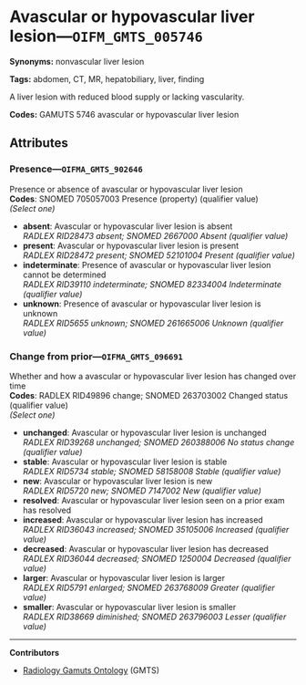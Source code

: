# Avascular or hypovascular liver lesion—`OIFM_GMTS_005746`

**Synonyms:** nonvascular liver lesion

**Tags:** abdomen, CT, MR, hepatobiliary, liver, finding

A liver lesion with reduced blood supply or lacking vascularity.

**Codes:** GAMUTS 5746 avascular or hypovascular liver lesion

## Attributes

### Presence—`OIFMA_GMTS_902646`

Presence or absence of avascular or hypovascular liver lesion  
**Codes**: SNOMED 705057003 Presence (property) (qualifier value)  
*(Select one)*

- **absent**: Avascular or hypovascular liver lesion is absent  
_RADLEX RID28473 absent; SNOMED 2667000 Absent (qualifier value)_
- **present**: Avascular or hypovascular liver lesion is present  
_RADLEX RID28472 present; SNOMED 52101004 Present (qualifier value)_
- **indeterminate**: Presence of avascular or hypovascular liver lesion cannot be determined  
_RADLEX RID39110 indeterminate; SNOMED 82334004 Indeterminate (qualifier value)_
- **unknown**: Presence of avascular or hypovascular liver lesion is unknown  
_RADLEX RID5655 unknown; SNOMED 261665006 Unknown (qualifier value)_

### Change from prior—`OIFMA_GMTS_096691`

Whether and how a avascular or hypovascular liver lesion has changed over time  
**Codes**: RADLEX RID49896 change; SNOMED 263703002 Changed status (qualifier value)  
*(Select one)*

- **unchanged**: Avascular or hypovascular liver lesion is unchanged  
_RADLEX RID39268 unchanged; SNOMED 260388006 No status change (qualifier value)_
- **stable**: Avascular or hypovascular liver lesion is stable  
_RADLEX RID5734 stable; SNOMED 58158008 Stable (qualifier value)_
- **new**: Avascular or hypovascular liver lesion is new  
_RADLEX RID5720 new; SNOMED 7147002 New (qualifier value)_
- **resolved**: Avascular or hypovascular liver lesion seen on a prior exam has resolved  
- **increased**: Avascular or hypovascular liver lesion has increased  
_RADLEX RID36043 increased; SNOMED 35105006 Increased (qualifier value)_
- **decreased**: Avascular or hypovascular liver lesion has decreased  
_RADLEX RID36044 decreased; SNOMED 1250004 Decreased (qualifier value)_
- **larger**: Avascular or hypovascular liver lesion is larger  
_RADLEX RID5791 enlarged; SNOMED 263768009 Greater (qualifier value)_
- **smaller**: Avascular or hypovascular liver lesion is smaller  
_RADLEX RID38669 diminished; SNOMED 263796003 Lesser (qualifier value)_

---

**Contributors**

- [Radiology Gamuts Ontology](https://gamuts.net/) (GMTS)